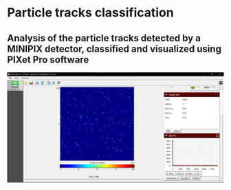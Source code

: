 # Particle tracks classification
## Analysis of the particle tracks detected by a MINIPIX detector, classified and visualized using PIXet Pro software

![picture](images/image.png)

